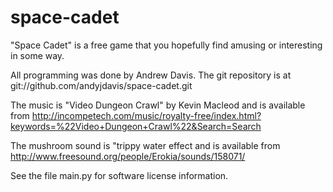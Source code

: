 space-cadet
===========

"Space Cadet" is a free game that you hopefully find amusing or interesting in some way.

All programming was done by Andrew Davis.
The git repository is at git://github.com/andyjdavis/space-cadet.git

The music is "Video Dungeon Crawl" by Kevin Macleod and is available from http://incompetech.com/music/royalty-free/index.html?keywords=%22Video+Dungeon+Crawl%22&Search=Search

The mushroom sound is "trippy water effect and is available from http://www.freesound.org/people/Erokia/sounds/158071/

See the file main.py for software license information.
